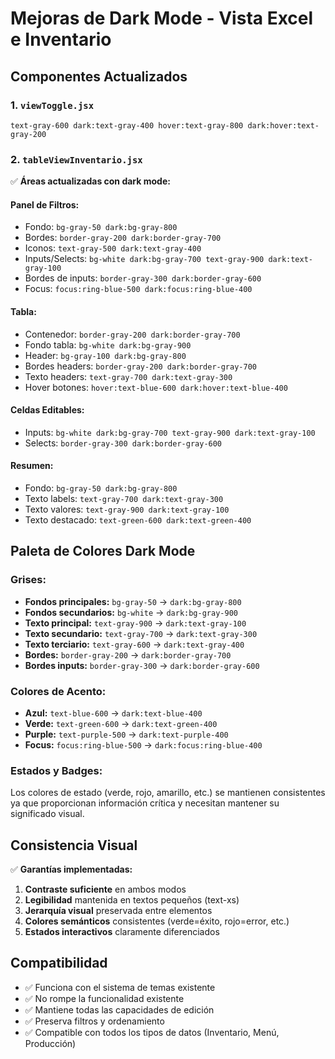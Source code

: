 # Mejoras de Dark Mode - Vista Excel e Inventario

## Componentes Actualizados

### 1. `viewToggle.jsx`
`text-gray-600 dark:text-gray-400 hover:text-gray-800 dark:hover:text-gray-200`

### 2. `tableViewInventario.jsx`
✅ **Áreas actualizadas con dark mode:**

#### Panel de Filtros:
- Fondo: `bg-gray-50 dark:bg-gray-800`
- Bordes: `border-gray-200 dark:border-gray-700`
- Iconos: `text-gray-500 dark:text-gray-400`
- Inputs/Selects: `bg-white dark:bg-gray-700 text-gray-900 dark:text-gray-100`
- Bordes de inputs: `border-gray-300 dark:border-gray-600`
- Focus: `focus:ring-blue-500 dark:focus:ring-blue-400`

#### Tabla:
- Contenedor: `border-gray-200 dark:border-gray-700`
- Fondo tabla: `bg-white dark:bg-gray-900`
- Header: `bg-gray-100 dark:bg-gray-800`
- Bordes headers: `border-gray-200 dark:border-gray-700`
- Texto headers: `text-gray-700 dark:text-gray-300`
- Hover botones: `hover:text-blue-600 dark:hover:text-blue-400`

#### Celdas Editables:
- Inputs: `bg-white dark:bg-gray-700 text-gray-900 dark:text-gray-100`
- Selects: `border-gray-300 dark:border-gray-600`

#### Resumen:
- Fondo: `bg-gray-50 dark:bg-gray-800`
- Texto labels: `text-gray-700 dark:text-gray-300`
- Texto valores: `text-gray-900 dark:text-gray-100`
- Texto destacado: `text-green-600 dark:text-green-400`

## Paleta de Colores Dark Mode

### Grises:
- **Fondos principales:** `bg-gray-50` → `dark:bg-gray-800`
- **Fondos secundarios:** `bg-white` → `dark:bg-gray-900`
- **Texto principal:** `text-gray-900` → `dark:text-gray-100`
- **Texto secundario:** `text-gray-700` → `dark:text-gray-300`
- **Texto terciario:** `text-gray-600` → `dark:text-gray-400`
- **Bordes:** `border-gray-200` → `dark:border-gray-700`
- **Bordes inputs:** `border-gray-300` → `dark:border-gray-600`

### Colores de Acento:
- **Azul:** `text-blue-600` → `dark:text-blue-400`
- **Verde:** `text-green-600` → `dark:text-green-400`
- **Purple:** `text-purple-500` → `dark:text-purple-400`
- **Focus:** `focus:ring-blue-500` → `dark:focus:ring-blue-400`

### Estados y Badges:
Los colores de estado (verde, rojo, amarillo, etc.) se mantienen consistentes ya que proporcionan información crítica y necesitan mantener su significado visual.

## Consistencia Visual

✅ **Garantías implementadas:**
1. **Contraste suficiente** en ambos modos
2. **Legibilidad** mantenida en textos pequeños (text-xs)
3. **Jerarquía visual** preservada entre elementos
4. **Colores semánticos** consistentes (verde=éxito, rojo=error, etc.)
5. **Estados interactivos** claramente diferenciados

## Compatibilidad

- ✅ Funciona con el sistema de temas existente
- ✅ No rompe la funcionalidad existente
- ✅ Mantiene todas las capacidades de edición
- ✅ Preserva filtros y ordenamiento
- ✅ Compatible con todos los tipos de datos (Inventario, Menú, Producción)
